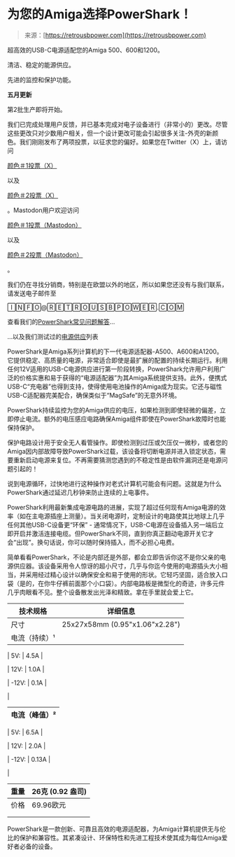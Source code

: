 <!--yml

category: 未分类

date: 2024-05-27 14:33:04

-->

# 为您的Amiga选择PowerShark！

> 来源：[https://retrousbpower.com](https://retrousbpower.com)

超高效的USB-C电源适配您的Amiga 500、600和1200。

清洁、稳定的能源供应。

先进的监控和保护功能。

**五月更新**

第2批生产即将开始。

我们已完成处理用户反馈，并已基本完成对电子设备进行（非常小的）更改。尽管这些更改只对少数用户相关，但一个设计更改可能会引起很多关注-外壳的新颜色。我们刚刚发布了两项投票，以征求您的偏好。如果您在Twitter（X）上，请访问

[颜色＃1投票（X）](https://twitter.com/madhackerslab/status/1787287019494015451)

以及

[颜色＃2投票（X）](https://twitter.com/madhackerslab/status/1787290747278127401)

。Mastodon用户欢迎访问

[颜色＃1投票（Mastodon）](https://techhub.social/@madhackerslab/112391516524336466)

以及

[颜色＃2投票（Mastodon）](https://techhub.social/@madhackerslab/112391520268559704)

。

我们仍在寻找分销商，特别是在欧盟以外的地区，所以如果您还没有与我们联系，请发送电子邮件至

🄸🄽🄵🄾@🅁🄴🅃🅁🄾🅄🅂🄱🄿🄾🅆🄴🅁.🄲🄾🄼

查看我们的[PowerShark常见问题解答](faq.html)…

...以及我们测试过的[电源供应](power_supplies.html)列表

PowerShark是Amiga系列计算机的下一代电源适配器-A500、A600和A1200。它提供稳定、高质量的电源，非常适合即使是最扩展的配置的持续长期运行。利用任何12V适用的USB-C电源供应进行第一阶段转换，PowerShark允许用户利用广泛的价格实惠和易于获得的“电源适配器”为其Amiga系统提供支持。此外，便携式USB-C“充电器”也得到支持，使得使用电池操作的Amiga成为现实。它还与磁性USB-C适配器完美配合，确保类似于“MagSafe”的无意外环境。

PowerShark持续监控为您的Amiga供应的电压，如果检测到即使轻微的偏差，立即停止电流。额外的电压感应电路确保Amiga组件即使在PowerShark故障时也能保持保护。

保护电路设计用于安全无人看管操作。即使检测到过压或欠压仅一微秒，或者您的Amiga因内部故障导致PowerShark过载，该设备将切断电源并进入锁定状态，需要重新启动电源来复位。不再需要猜测您遇到的不稳定性是由软件漏洞还是电源问题引起的！

说到电源循环，过快地进行这种操作对老式计算机可能会有问题。这就是为什么PowerShark通过延迟几秒钟来防止连续的上电事件。 

PowerShark利用最新集成电源电路的进展，实现了超过任何现有Amiga电源的效率（如在主电源插座上测量）。当关闭电源时，定制设计的电路使其比地球上几乎任何其他USB-C设备更“环保” - 通常情况下，USB-C电源在设备插入另一端后立即开启并激活连接电缆。但PowerShark不同，直到你真正翻动电源开关它才会“出现”。换句话说，你可以随时保持插入，而不必担心电费。

简单看看PowerShark，不论是内部还是外部，都会立即告诉你这不是你父亲的电源供应器。该设备采用令人惊讶的超小尺寸，几乎与你迄今使用的电源插头大小相当，并采用经过精心设计以确保安全和易于使用的形状。它轻巧坚固，适合放入口袋（是的，在你牛仔裤前面那个小口袋）。内部电路板是微型化的奇迹，许多元件几乎肉眼看不见。整个设备散发出光泽和精致。拿在手里就会爱上它。

| 技术规格 | 详细信息 |
| --- | --- |
| 尺寸 | 25x27x58mm (0.95"x1.06"x2.28") |
| 电流（持续）¹ |

&#124; 5V: &#124; 4.5A &#124;

&#124; 12V: &#124; 1.0A &#124;

&#124; -12V: &#124; 0.1A &#124;

|

| 电流（峰值）² |
| --- |

&#124; 5V: &#124; 6.5A &#124;

&#124; 12V: &#124; 2.0A &#124;

&#124; -12V: &#124; 0.13A &#124;

|

| 重量 | 26克 (0.92 盎司) |
| --- | --- |
| 价格 | 69.96欧元 |
|  |
|  |

PowerShark是一款创新、可靠且高效的电源适配器，为Amiga计算机提供无与伦比的保护和兼容性。其紧凑设计、环保特性和先进工程技术使其成为每位Amiga爱好者必备的设备。
